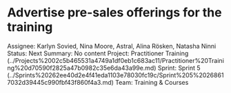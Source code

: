 # Advertise pre-sales offerings for the training

Assignee: Karlyn Sovied, Nina Moore, Astral, Alina Rösken, Natasha Ninni
Status: Next
Summary: No content
Project: Practitioner Training (../Projects%2002c5b465531a4749a1df0eb1c683ac11/Practitioner%20Training%20d70590f2825a47b0982c35e6da43a99e.md)
Sprint: Sprint 5 (../Sprints%20262ee40d2e4f41eda1103e78030fc19c/Sprint%205%20268617032d39445c990fbf43f860f4a3.md)
Team: Training & Courses